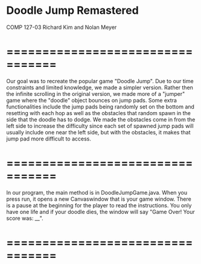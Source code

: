 # Doodle Jump Remastered

COMP 127-03
Richard Kim and Nolan Meyer

# =================================

Our goal was to recreate the popular game "Doodle Jump". Due to our time constraints and limited knowledge, we made a simpler version. Rather then the infinite scrolling in the original version, we made more of a "jumper" game where the "doodle" object bounces on jump pads. Some extra functionalities include the jump pads being randomly set on the bottom and resetting with each hop as well as the obstacles that random spawn in the side that the doodle has to dodge. We made the obstacles come in from the left side to increase the difficulty since each set of spawned jump pads will usually include one near the left side, but with the obstacles, it makes that jump pad more difficult to access.

# =================================

In our program, the main method is in DoodleJumpGame.java. When you press run, it opens a new Canvaswindow that is your game window. There is a pause at the beginning for the player to read the instructions. You only have one life and if your doodle dies, the window will say "Game Over! Your score was: __".

# =================================


